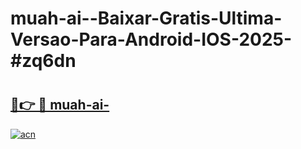 # muah-ai--Baixar-Gratis-Ultima-Versao-Para-Android-IOS-2025-#zq6dn

# <h2><a href="https://ainizakaria.my?title=muah-ai-&ref=24M">🔗👉 🔴 muah-ai-</a></h2>

[![acn](https://github.com/user-attachments/assets/0f9c940e-d8b0-45ae-aac7-cd30a18b3e1c)](https://ainizakaria.my?title=muah-ai-&ref=24M)

